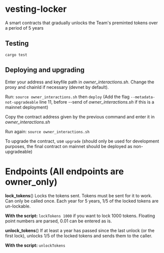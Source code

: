 # vesting-locker
A smart contracts that gradually unlocks the Team's preminted tokens over a period of 5 years

## Testing

`cargo test`

## Deploying and upgrading

Enter your address and keyfile path in *owner_interactions.sh*. Change the proxy and chainId if necessary (devnet by default).

Run:
`source owner_interactions.sh`
then
`deploy`
(Add the flag `--metadata-not-upgradeable` line 11, before --send of *owner_interactions.sh* if this is a mainnet deployment)

Copy the contract address given by the previous command and enter it in *owner_interactions.sh*

Run again:
`source owner_interactions.sh`

To upgrade the contract, use
`upgrade`
(should only be used for development purposes, the final contract on mainnet should be deployed as non-upgradeable)

# Endpoints (All endpoints are owner_only)

**lock_tokens**()
Locks the tokens sent. Tokens must be sent for it to work. Can only be called once. Each year for 5 years, 1/5 of the locked tokens are un-lockable.

**With the script:**
`lockTokens 1000` if you want to lock 1000 tokens. Floating point numbers are parsed, 0.01 can be entered as is.

**unlock_tokens**()
If at least a year has passed since the last unlock (or the first lock), unlocks 1/5 of the locked tokens and sends them to the caller.

**With the script:**
`unlockTokens`
